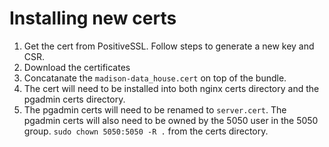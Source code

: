 # Installing new certs
1. Get the cert from PositiveSSL. Follow steps to generate a new key and CSR.
2. Download the certificates
3. Concatanate the `madison-data_house.cert` on top of the bundle.
4. The cert will need to be installed into both nginx certs directory and the pgadmin certs directory.
5. The pgadmin certs will need to be renamed to `server.cert`. The pgadmin certs will also need to be owned by the 5050 user in the 5050 group. `sudo chown 5050:5050 -R .` from the certs directory.
